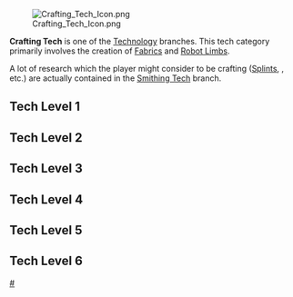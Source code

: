 <figure>
<img src="Crafting_Tech_Icon.png" title="Crafting_Tech_Icon.png" />
<figcaption>Crafting_Tech_Icon.png</figcaption>
</figure>

**Crafting Tech** is one of the [Technology](Technology.md "wikilink")
branches. This tech category primarily involves the creation of
[Fabrics](Fabrics.md "wikilink") and [Robot Limbs](Robot_Limbs.md "wikilink").

A lot of research which the player might consider to be crafting
([Splints](Splints_(Tech).md "wikilink"), [](Clothing_Manufacture_(Tech).md), etc.) are actually
contained in the [Smithing Tech](Smithing_Tech.md "wikilink") branch.

## Tech Level 1

## Tech Level 2

## Tech Level 3

## Tech Level 4

## Tech Level 5

## Tech Level 6

[\#](Category:Technology "wikilink")